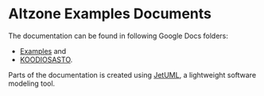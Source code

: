 # Altzone Examples Documents

The documentation can be found in following Google Docs folders:
* [Examples](https://drive.google.com/drive/folders/1iIH7Rmss014gFGZJ-KaEWOnwgf69exdq) and
* [KOODIOSASTO](https://drive.google.com/drive/folders/1ahUhtgUgMFhmb5LDexn1kmUMesMks98g).

Parts of the documentation is created using [JetUML](https://www.jetuml.org/), a lightweight software modeling tool.

